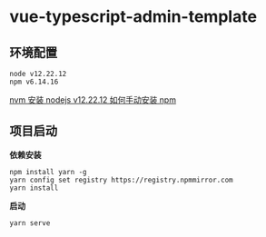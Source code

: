 # vue-typescript-admin-template

## 环境配置

```
node v12.22.12
npm v6.14.16
```

[nvm 安装 nodejs v12.22.12 如何手动安装 npm ](https://blog.csdn.net/qq_39293316/article/details/132413050)

## 项目启动

**依赖安装**

```
npm install yarn -g
yarn config set registry https://registry.npmmirror.com
yarn install
```

**启动**

```
yarn serve
```
